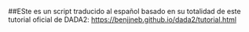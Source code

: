 ##ESte es un script traducido al español basado en su totalidad de este tutorial oficial de DADA2: https://benjjneb.github.io/dada2/tutorial.html
